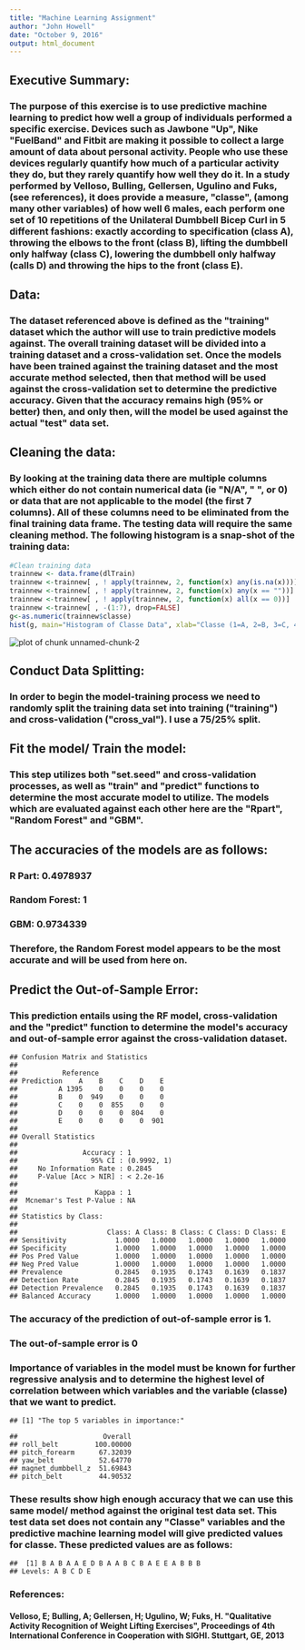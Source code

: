 ```yaml
---
title: "Machine Learning Assignment"
author: "John Howell"
date: "October 9, 2016"
output: html_document
---
```



## Executive Summary: 
### The purpose of this exercise is to use predictive machine learning to predict how well a group of individuals performed a specific exercise.  Devices such as Jawbone "Up", Nike "FuelBand" and Fitbit are making it possible to collect a large amount of data about personal activity.  People who use these devices regularly quantify how much of a particular activity they do, but they rarely quantify how well they do it.  In a study performed by Velloso, Bulling, Gellersen, Ugulino and Fuks, (see references), it does provide a measure, "classe", (among many other variables) of how well 6 males, each perform one set of 10 repetitions of the Unilateral Dumbbell Bicep Curl in 5 different fashions: exactly according to specification (class A), throwing the elbows to the front (class B), lifting the dumbbell only halfway (class C), lowering the dumbbell only halfway (calls D) and throwing the hips to the front (class E).  

## Data: 
### The dataset referenced above is defined as the "training" dataset which the author will use to train predictive models against.  The overall training dataset will be divided into a training dataset and a cross-validation set.  Once the models have been trained against the training dataset and the most accurate method selected, then that method will be used against the cross-validation set to determine the predictive accuracy.  Given that the accuracy remains high (95% or better) then, and only then, will the model be used against the actual "test" data set.

## Cleaning the data: 
### By looking at the training data there are multiple columns which either do not contain numerical data (ie "N/A", " ", or 0) or data that are not applicable to the model (the first 7 columns).  All of these columns need to be eliminated from the final training data frame.  The testing data will require the same cleaning method.  The following histogram is a snap-shot of the training data:

```r
#Clean training data
trainnew <- data.frame(dlTrain)
trainnew <-trainnew[ , ! apply(trainnew, 2, function(x) any(is.na(x)))]
trainnew <-trainnew[ , ! apply(trainnew, 2, function(x) any(x == ""))]
trainnew <-trainnew[ , ! apply(trainnew, 2, function(x) all(x == 0))]
trainnew <-trainnew[ , -(1:7), drop=FALSE]
g<-as.numeric(trainnew$classe)
hist(g, main="Histogram of Classe Data", xlab="Classe (1=A, 2=B, 3=C, 4=D, 5=E)", border="blue", col="green", breaks=c(1,2,3,4,5))
```

![plot of chunk unnamed-chunk-2](figure/unnamed-chunk-2-1.png)



## Conduct Data Splitting: 
### In order to begin the model-training process we need to randomly split the training data set into training ("training") and cross-validation ("cross_val").  I use a 75/25% split.  


## Fit the model/ Train the model: 
### This step utilizes both "set.seed" and cross-validation processes, as well as "train" and "predict" functions to determine the most accurate model to utilize.  The models which are evaluated against each other here are the "Rpart", "Random Forest" and "GBM".

## The accuracies of the models are as follows:
### R Part: 0.4978937
### Random Forest: 1
### GBM: 0.9734339
### Therefore, the Random Forest model appears to be the most accurate and will be used from here on.
## Predict the Out-of-Sample Error:
### This prediction entails using the RF model, cross-validation and the "predict" function to determine the model's accuracy and out-of-sample error against the cross-validation dataset.

```
## Confusion Matrix and Statistics
## 
##           Reference
## Prediction    A    B    C    D    E
##          A 1395    0    0    0    0
##          B    0  949    0    0    0
##          C    0    0  855    0    0
##          D    0    0    0  804    0
##          E    0    0    0    0  901
## 
## Overall Statistics
##                                      
##                Accuracy : 1          
##                  95% CI : (0.9992, 1)
##     No Information Rate : 0.2845     
##     P-Value [Acc > NIR] : < 2.2e-16  
##                                      
##                   Kappa : 1          
##  Mcnemar's Test P-Value : NA         
## 
## Statistics by Class:
## 
##                      Class: A Class: B Class: C Class: D Class: E
## Sensitivity            1.0000   1.0000   1.0000   1.0000   1.0000
## Specificity            1.0000   1.0000   1.0000   1.0000   1.0000
## Pos Pred Value         1.0000   1.0000   1.0000   1.0000   1.0000
## Neg Pred Value         1.0000   1.0000   1.0000   1.0000   1.0000
## Prevalence             0.2845   0.1935   0.1743   0.1639   0.1837
## Detection Rate         0.2845   0.1935   0.1743   0.1639   0.1837
## Detection Prevalence   0.2845   0.1935   0.1743   0.1639   0.1837
## Balanced Accuracy      1.0000   1.0000   1.0000   1.0000   1.0000
```
### The accuracy of the prediction of out-of-sample error is 1.
### The out-of-sample error is 0
### Importance of variables in the model must be known for further regressive analysis and to determine the highest level of correlation between which variables and the variable (classe) that we want to predict. 

```
## [1] "The top 5 variables in importance:"
```

```
##                     Overall
## roll_belt         100.00000
## pitch_forearm      67.32039
## yaw_belt           52.64770
## magnet_dumbbell_z  51.69843
## pitch_belt         44.90532
```
### These results show high enough accuracy that we can use this same model/ method against the original test data set.  This test data set does not contain any "Classe" variables and the predictive machine learning model will give predicted values for classe.  These predicted values are as follows:

```
##  [1] B A B A A E D B A A B C B A E E A B B B
## Levels: A B C D E
```
### References: 
#### Velloso, E; Bulling, A; Gellersen, H; Ugulino, W; Fuks, H. "Qualitative Activity Recognition of Weight Lifting Exercises", Proceedings of 4th International Conference in Cooperation with SIGHI. Stuttgart, GE, 2013
